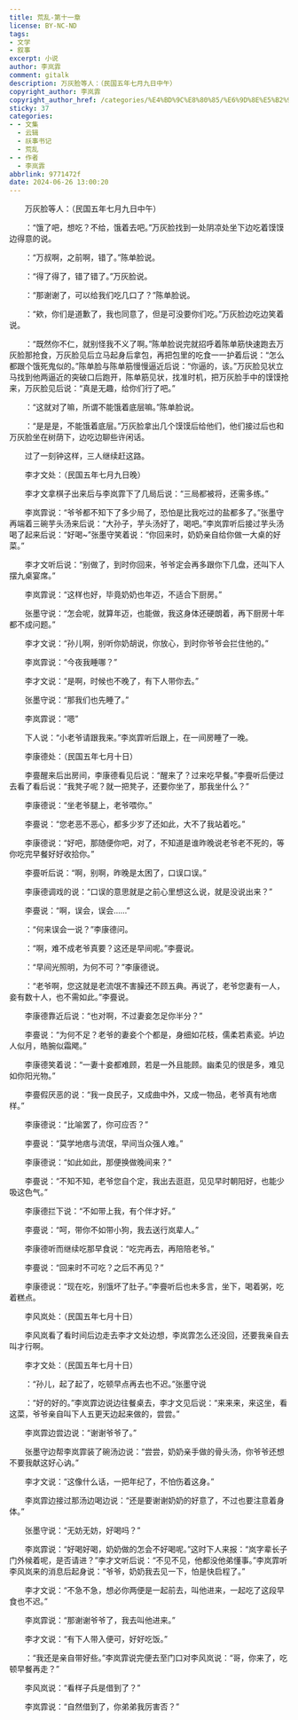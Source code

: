 ```yaml
---
title: 荒乱-第十一章
license: BY-NC-ND
tags:
- 文学
- 叙事
excerpt: 小说
author: 李岚霏
comment: gitalk
description: 万灰脸等人：（民国五年七月九日中午）
copyright_author: 李岚霏
copyright_author_href: /categories/%E4%BD%9C%E8%80%85/%E6%9D%8E%E5%B2%9A%E9%9C%8F/
sticky: 37
categories:
- - 文集
  - 云辑
  - 祅事书记
  - 荒乱
- - 作者
  - 李岚霏
abbrlink: 9771472f
date: 2024-06-26 13:00:20
---
```

&emsp;&emsp;万灰脸等人：（民国五年七月九日中午）

&emsp;&emsp;：“饿了吧，想吃？不给，饿着去吧。”万灰脸找到一处阴凉处坐下边吃着馍馍边得意的说。

&emsp;&emsp;：“万叔啊，之前啊，错了。”陈单脸说。

&emsp;&emsp;：“得了得了，错了错了。”万灰脸说。

&emsp;&emsp;：“那谢谢了，可以给我们吃几口了？”陈单脸说。

&emsp;&emsp;：“欸，你们是道歉了，我也同意了，但是可没要你们吃。”万灰脸边吃边笑着说。

&emsp;&emsp;：“既然你不仁，就别怪我不义了啊。”陈单脸说完就招呼着陈单筋快速跑去万灰脸那抢食，万灰脸见后立马起身后拿包，再把包里的吃食一一护着后说：“怎么都跟个饿死鬼似的。”陈单脸与陈单筋慢慢逼近后说：“你逼的，该。”万灰脸见状立马找到他两逼近的突破口后跑开，陈单筋见状，找准时机，把万灰脸手中的馍馍抢来，万灰脸见后说：“真是无趣，给你们行了吧。”

&emsp;&emsp;：“这就对了嘛，所谓不能饿着底层嘛。”陈单脸说。

&emsp;&emsp;：“是是是，不能饿着底层。”万灰脸拿出几个馍馍后给他们，他们接过后也和万灰脸坐在树荫下，边吃边聊些许闲话。

&emsp;&emsp;过了一刻钟这样，三人继续赶这路。

&emsp;&emsp;李才文处：（民国五年七月九日晚）

&emsp;&emsp;李才文拿棋子出来后与李岚霏下了几局后说：“三局都被将，还需多练。”

&emsp;&emsp;李岚霏说：“爷爷都不知下了多少局了，恐怕是比我吃过的盐都多了。”张墨守再端着三碗芋头汤来后说：“大孙子，芋头汤好了，喝吧。”李岚霏听后接过芋头汤喝了起来后说：“好喝~”张墨守笑着说：“你回来时，奶奶亲自给你做一大桌的好菜。”

&emsp;&emsp;李才文听后说：“别做了，到时你回来，爷爷定会再多跟你下几盘，还叫下人摆九桌宴席。”

&emsp;&emsp;李岚霏说：“这样也好，毕竟奶奶也年迈，不适合下厨房。”

&emsp;&emsp;张墨守说：“怎会呢，就算年迈，也能做，我这身体还硬朗着，再下厨房十年都不成问题。”

&emsp;&emsp;李才文说：“孙儿啊，别听你奶胡说，你放心，到时你爷爷会拦住他的。”

&emsp;&emsp;李岚霏说：“今夜我睡哪？”

&emsp;&emsp;李才文说：“是啊，时候也不晚了，有下人带你去。”

&emsp;&emsp;张墨守说：“那我们也先睡了。”

&emsp;&emsp;李岚霏说：“嗯”

&emsp;&emsp;下人说：“小老爷请跟我来。”李岚霏听后跟上，在一间房睡了一晚。

&emsp;&emsp;李康德处：（民国五年七月十日）

&emsp;&emsp;李亹醒来后出房间，李康德看见后说：“醒来了？过来吃早餐。”李亹听后便过去看了看后说：“我凳子呢？就一把凳子，还要你坐了，那我坐什么？”

&emsp;&emsp;李康德说：“坐老爷腿上，老爷喂你。”

&emsp;&emsp;李亹说：“您老恶不恶心，都多少岁了还如此，大不了我站着吃。”

&emsp;&emsp;李康德说：“好吧，那随便你吧，对了，不知道是谁昨晚说老爷老不死的，等你吃完早餐好好收拾你。”

&emsp;&emsp;李亹听后说：“啊，别啊，昨晚是太困了，口误口误。”

&emsp;&emsp;李康德调戏的说：“口误的意思就是之前心里想这么说，就是没说出来？”

&emsp;&emsp;李亹说：“啊，误会，误会......”

&emsp;&emsp;：“何来误会一说？”李康德问。

&emsp;&emsp;：“啊，难不成老爷真要？这还是早间呢。”李亹说。

&emsp;&emsp;：“早间光照明，为何不可？”李康德说。

&emsp;&emsp;：“老爷啊，您这就是老流氓不害臊还不顾五典。再说了，老爷您妻有一人，妾有数十人，也不需如此。”李亹说。

&emsp;&emsp;李康德靠近后说：“也对啊，不过妻妾怎足你半分？”

&emsp;&emsp;李亹说：“为何不足？老爷的妻妾个个都是，身细如花枝，儒柔若素瓷。垆边人似月，皓腕似霜飔。”

&emsp;&emsp;李康德笑着说：“一妻十妾都难顾，若是一外且能顾。幽柔见的很是多，难见如你阳光物。”

&emsp;&emsp;李亹假厌恶的说：“我一良民子，又成曲中外，又成一物品，老爷真有地痞样。”

&emsp;&emsp;李康德说：“比喻罢了，你可应否？”

&emsp;&emsp;李亹说：“莫学地痞与流氓，早间当众强人难。”

&emsp;&emsp;李康德说：“如此如此，那便换做晚间来？”

&emsp;&emsp;李亹说：“不知不知，老爷您自个定，我出去逛逛，见见早时朝阳好，也能少吸这色气。”

&emsp;&emsp;李康德拦下说：“不如带上我，有个伴才好。”

&emsp;&emsp;李亹说：“呵，带你不如带小狗，我去送行岚辈人。”

&emsp;&emsp;李康德听而继续吃那早食说：“吃完再去，再陪陪老爷。”

&emsp;&emsp;李亹说：“回来时不可吃？之后不再见？”

&emsp;&emsp;李康德说：“现在吃，别饿坏了肚子。”李亹听后也未多言，坐下，喝着粥，吃着糕点。

&emsp;&emsp;李风岚处：（民国五年七月十日）

&emsp;&emsp;李风岚看了看时间后边走去李才文处边想，李岚霏怎么还没回，还要我亲自去叫才行啊。

&emsp;&emsp;李才文处：（民国五年七月十日）

&emsp;&emsp;：“孙儿，起了起了，吃顿早点再去也不迟。”张墨守说

&emsp;&emsp;：“好的好的。”李岚霏边说边往餐桌去，李才文见后说：“来来来，来这坐，看这菜，爷爷亲自叫下人五更天边起来做的，尝尝。”

&emsp;&emsp;李岚霏边尝边说：“谢谢爷爷了。”

&emsp;&emsp;张墨守边帮李岚霏装了碗汤边说：“尝尝，奶奶亲手做的骨头汤，你爷爷还想不要我献这好心讷。”

&emsp;&emsp;李才文说：“这像什么话，一把年纪了，不怕伤着这身。”

&emsp;&emsp;李岚霏边接过那汤边喝边说：“还是要谢谢奶奶的好意了，不过也要注意着身体。”

&emsp;&emsp;张墨守说：“无妨无妨，好喝吗？”

&emsp;&emsp;李岚霏说：“好喝好喝，奶奶做的怎会不好喝呢。”这时下人来报：“岚字辈长子门外候着呢，是否请进？”李才文听后说：“不见不见，他都没他弟懂事。”李岚霏听李风岚来的消息后起身说：“爷爷，奶奶我去见一下，怕是快启程了。”

&emsp;&emsp;李才文说：“不急不急，想必你两便是一起前去，叫他进来，一起吃了这段早食也不迟。”

&emsp;&emsp;李岚霏说：“那谢谢爷爷了，我去叫他进来。”

&emsp;&emsp;李才文说：“有下人带入便可，好好吃饭。”

&emsp;&emsp;：“我还是亲自带好些。”李岚霏说完便去至门口对李风岚说：“哥，你来了，吃顿早餐再走？”

&emsp;&emsp;李风岚说：“看样子兵是借到了？”

&emsp;&emsp;李岚霏说：“自然借到了，你弟弟我厉害否？”
